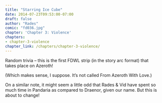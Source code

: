 ```yaml
---
title: "Starring Ice Cube"
date: 2014-07-23T09:53:00-07:00
draft: false
author: "Rades"
comic: "fd036.jpg"
chapter: 'Chapter 3: Violence'
chapters:
- chapter-3-violence
chapter_link: /chapters/chapter-3-violence/
---
```


Random trivia – this is the first FDWL strip (in the story arc format) that takes place on Azeroth! 


(Which makes sense, I suppose. It’s not called From Azeroth With Love.)


On a similar note, it might seem a little odd that Rades &amp; Vid have spent so much time in Pandaria as compared to Draenor, given our name. But this is about to change!

